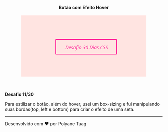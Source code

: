 <p align="center"><strong>Botão com Efeito Hover</strong><br><br>
  <img width= '400' src="../.github/gifts/Dia11.gif">
</p><br>

 <p><strong>Desafio 11/30</strong><br>
 
 Para estilizar o botão, além do hover, usei um box-sizing e fui manipulando suas bordas(top, left e bottom) para criar o efeito de uma seta.
 
 </p>

 ---
Desenvolvido com ❤ por Polyane Tuag